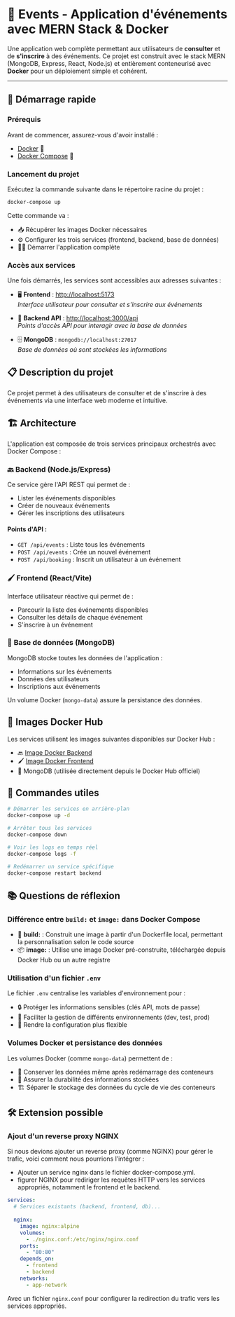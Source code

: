 # 🎉 **Events** - Application d'événements avec MERN Stack & Docker

Une application web complète permettant aux utilisateurs de **consulter** et de **s'inscrire** à des événements. Ce projet est construit avec le stack MERN (MongoDB, Express, React, Node.js) et entièrement conteneurisé avec **Docker** pour un déploiement simple et cohérent.

---

## 🚀 **Démarrage rapide**

### Prérequis

Avant de commencer, assurez-vous d'avoir installé :

- [Docker](https://www.docker.com/get-started) 🐳
- [Docker Compose](https://docs.docker.com/compose/install/) 🔧

### Lancement du projet

Exécutez la commande suivante dans le répertoire racine du projet :

```bash
docker-compose up
```

Cette commande va :
- 📥 Récupérer les images Docker nécessaires
- ⚙️ Configurer les trois services (frontend, backend, base de données)
- 🏃‍♂️ Démarrer l'application complète

### Accès aux services

Une fois démarrés, les services sont accessibles aux adresses suivantes :

- 🖥️ **Frontend** : [http://localhost:5173](http://localhost:5173)  
  _Interface utilisateur pour consulter et s'inscrire aux événements_

- 🔌 **Backend API** : [http://localhost:3000/api](http://localhost:3000/api)  
  _Points d'accès API pour interagir avec la base de données_

- 🗄️ **MongoDB** : `mongodb://localhost:27017`  
  _Base de données où sont stockées les informations_

## 📋 **Description du projet**

Ce projet permet à des utilisateurs de consulter et de s'inscrire à des événements via une interface web moderne et intuitive.

## 🏗️ **Architecture**

L'application est composée de trois services principaux orchestrés avec Docker Compose :

### 🔙 **Backend (Node.js/Express)**

Ce service gère l'API REST qui permet de :
- Lister les événements disponibles
- Créer de nouveaux événements
- Gérer les inscriptions des utilisateurs

#### Points d'API :
- `GET /api/events` : Liste tous les événements
- `POST /api/events` : Crée un nouvel événement
- `POST /api/booking` : Inscrit un utilisateur à un événement

### 🖌️ **Frontend (React/Vite)**

Interface utilisateur réactive qui permet de :
- Parcourir la liste des événements disponibles
- Consulter les détails de chaque événement
- S'inscrire à un événement

### 💾 **Base de données (MongoDB)**

MongoDB stocke toutes les données de l'application :
- Informations sur les événements
- Données des utilisateurs
- Inscriptions aux événements

Un volume Docker (`mongo-data`) assure la persistance des données.

## 🐳 **Images Docker Hub**

Les services utilisent les images suivantes disponibles sur Docker Hub :

- 🔙 [Image Docker Backend](https://hub.docker.com/r/votre-utilisateur/events-backend)
- 🖌️ [Image Docker Frontend](https://hub.docker.com/r/votre-utilisateur/events-frontend)
- 💾 MongoDB (utilisée directement depuis le Docker Hub officiel)

## 🔧 **Commandes utiles**

```bash
# Démarrer les services en arrière-plan
docker-compose up -d

# Arrêter tous les services
docker-compose down

# Voir les logs en temps réel
docker-compose logs -f

# Redémarrer un service spécifique
docker-compose restart backend
```

## 📚 **Questions de réflexion**

### Différence entre `build:` et `image:` dans Docker Compose

- 🔨 **build:** : Construit une image à partir d'un Dockerfile local, permettant la personnalisation selon le code source
- 📦 **image:** : Utilise une image Docker pré-construite, téléchargée depuis Docker Hub ou un autre registre

### Utilisation d'un fichier `.env`

Le fichier `.env` centralise les variables d'environnement pour :
- 🔒 Protéger les informations sensibles (clés API, mots de passe)
- 🔄 Faciliter la gestion de différents environnements (dev, test, prod)
- 🔧 Rendre la configuration plus flexible

### Volumes Docker et persistance des données

Les volumes Docker (comme `mongo-data`) permettent de :
- 💾 Conserver les données même après redémarrage des conteneurs
- 🔄 Assurer la durabilité des informations stockées
- 🏗️ Séparer le stockage des données du cycle de vie des conteneurs

## 🛠️ **Extension possible**

### Ajout d'un reverse proxy NGINX

Si nous devions ajouter un reverse proxy (comme NGINX) pour gérer le trafic, voici comment nous pourrions l’intégrer :
- Ajouter un service nginx dans le fichier docker-compose.yml.
- figurer NGINX pour rediriger les requêtes HTTP vers les services appropriés, notamment le frontend et le backend.

```yaml
services:
  # Services existants (backend, frontend, db)...
  
  nginx:
    image: nginx:alpine
    volumes:
      - ./nginx.conf:/etc/nginx/nginx.conf
    ports:
      - "80:80"
    depends_on:
      - frontend
      - backend
    networks:
      - app-network
```

Avec un fichier `nginx.conf` pour configurer la redirection du trafic vers les services appropriés.